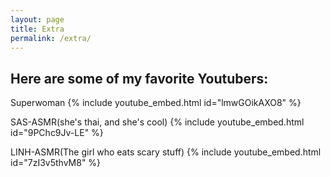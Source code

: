 ```yaml
---
layout: page
title: Extra
permalink: /extra/
---
```

<!-- http://www.beingy.net/blog/embed-youtube-video-in-jekyll/ -->

<h2>Here are some of my favorite Youtubers:</h2>

Superwoman
{% include youtube_embed.html id="lmwGOikAXO8" %}

SAS-ASMR(she's thai, and she's cool)
{% include youtube_embed.html id="9PChc9Jv-LE" %}


LINH-ASMR(The girl who eats scary stuff)
{% include youtube_embed.html id="7zI3v5thvM8" %}
